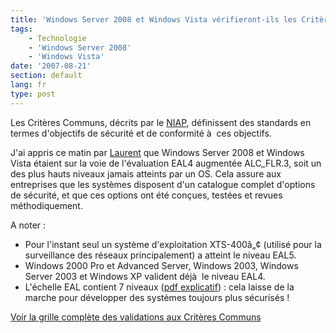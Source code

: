 ```yaml
---
title: 'Windows Server 2008 et Windows Vista vérifieront-ils les Critères Communs ?'
tags:
    - Technologie
    - 'Windows Server 2008'
    - 'Windows Vista'
date: '2007-08-21'
section: default
lang: fr
type: post
---
```


Les Critères Communs, décrits par le [NIAP](https://www.niap-ccevs.org/index.cfm?&amp;CFID=271507&amp;CFTOKEN=510b74cc682fa98f-789578AF-A471-243B-5D522F6FC64D77AE), définissent des standards en termes d'objectifs de sécurité et de conformité à  ces objectifs.

J'ai appris ce matin par [Laurent](http://blogs.msdn.com/b/laurelle/archive/2007/08/21/windows-vista-et-windows-server-2008-en-route-pour-les-common-criteria.aspx) que Windows Server 2008 et Windows Vista étaient sur la voie de l'évaluation EAL4 augmentée ALC_FLR.3, soit un des plus hauts niveaux jamais atteints par un OS. Cela assure aux entreprises que les systèmes disposent d'un catalogue complet d'options de sécurité, et que ces options ont été conçues, testées et revues méthodiquement.

A noter&nbsp;:

*   Pour l'instant seul un système d'exploitation XTS-400â„¢ (utilisé pour la surveillance des réseaux principalement) a atteint le niveau EAL5.
*   Windows 2000 Pro et Advanced Server, Windows 2003, Windows Server 2003 et Windows XP valident déjà  le niveau EAL4.
*   L'échelle EAL contient 7 niveaux ([pdf explicatif](https://www.cetic.be/IMG/pdf/Crit_resCommuns-EricGheur-050602-V2.pdf)) : cela laisse de la marche pour développer des systèmes toujours plus sécurisés&nbsp;!

[Voir la grille complète des validations aux Critères Communs](https://www.niap-ccevs.org/vpl/index.cfm?&amp;CFID=271519&amp;CFTOKEN=973221071fef4bd5-78A41556-051B-D9A8-D61482373D990FA9)
